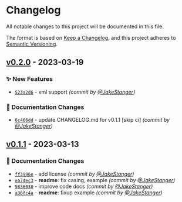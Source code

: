 # Changelog
All notable changes to this project will be documented in this file.

The format is based on [Keep a Changelog](https://keepachangelog.com/en/1.0.0/),
and this project adheres to [Semantic Versioning](https://semver.org/spec/v2.0.0.html).

## [v0.2.0] - 2023-03-19
### :sparkles: New Features
- [`523a2d6`](https://github.com/JakeStanger/universal-config-rs/commit/523a2d6746f18d1d9915ae05a683871338e1081b) - xml support *(commit by [@JakeStanger](https://github.com/JakeStanger))*

### :memo: Documentation Changes
- [`6c466dd`](https://github.com/JakeStanger/universal-config-rs/commit/6c466ddad3bf6fc21d8cebda19b31c993a64cfa4) - update CHANGELOG.md for v0.1.1 [skip ci] *(commit by [@JakeStanger](https://github.com/JakeStanger))*


## [v0.1.1] - 2023-03-13
### :memo: Documentation Changes
- [`ff3996e`](https://github.com/JakeStanger/universal-config-rs/commit/ff3996eb3d8b627b6b59494233066f23703c170a) - add license *(commit by [@JakeStanger](https://github.com/JakeStanger))*
- [`ea74ec3`](https://github.com/JakeStanger/universal-config-rs/commit/ea74ec33fc347483bd519d508a6f7f9a7b7b5394) - **readme**: fix casing, example *(commit by [@JakeStanger](https://github.com/JakeStanger))*
- [`9836030`](https://github.com/JakeStanger/universal-config-rs/commit/9836030cb2c0675b5b1d0f47dc65f7e9f2903ca6) - improve code docs *(commit by [@JakeStanger](https://github.com/JakeStanger))*
- [`a36fc4a`](https://github.com/JakeStanger/universal-config-rs/commit/a36fc4a42c791f3d208f8cc7618b4ac27b44d6eb) - **readme**: fixup example *(commit by [@JakeStanger](https://github.com/JakeStanger))*


[v0.1.1]: https://github.com/JakeStanger/universal-config-rs/compare/v0.1.0...v0.1.1
[v0.2.0]: https://github.com/JakeStanger/universal-config-rs/compare/v0.1.1...v0.2.0
